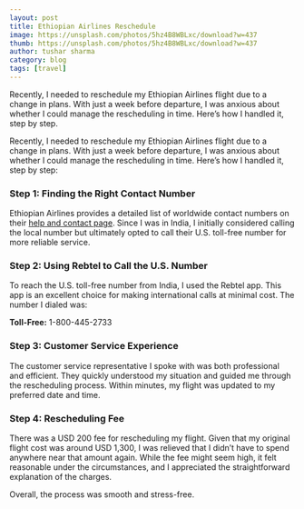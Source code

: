 ```yaml
---
layout: post
title: Ethiopian Airlines Reschedule
image: https://unsplash.com/photos/5hz4B8WBLxc/download?w=437
thumb: https://unsplash.com/photos/5hz4B8WBLxc/download?w=437
author: tushar sharma
category: blog
tags: [travel]
---
```


Recently, I needed to reschedule my Ethiopian Airlines flight due to a change in plans. With just a week before departure, I was anxious about whether I could manage the rescheduling in time. Here’s how I handled it, step by step.<!-- truncate_here -->

Recently, I needed to reschedule my Ethiopian Airlines flight due to a change in plans. With just a week before departure, I was anxious about whether I could manage the rescheduling in time. Here’s how I handled it, step by step:

### Step 1: Finding the Right Contact Number

Ethiopian Airlines provides a detailed list of worldwide contact numbers on their [help and contact page](https://www.ethiopianairlines.com/in/services/help-and-contact/worldwide-contacts). Since I was in India, I initially considered calling the local number but ultimately opted to call their U.S. toll-free number for more reliable service.

### Step 2: Using Rebtel to Call the U.S. Number

To reach the U.S. toll-free number from India, I used the Rebtel app. This app is an excellent choice for making international calls at minimal cost. The number I dialed was:

**Toll-Free:** 1-800-445-2733

### Step 3: Customer Service Experience

The customer service representative I spoke with was both professional and efficient. They quickly understood my situation and guided me through the rescheduling process. Within minutes, my flight was updated to my preferred date and time.

### Step 4: Rescheduling Fee

There was a USD 200 fee for rescheduling my flight. Given that my original flight cost was around USD 1,300, I was relieved that I didn’t have to spend anywhere near that amount again. While the fee might seem high, it felt reasonable under the circumstances, and I appreciated the straightforward explanation of the charges.

Overall, the process was smooth and stress-free.
